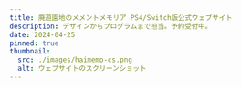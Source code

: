 ```yaml
---
title: 廃遊園地のメメントメモリア PS4/Switch版公式ウェブサイト
description: デザインからプログラムまで担当。予約受付中。
date: 2024-04-25
pinned: true
thumbnail:
  src: ./images/haimemo-cs.png
  alt: ウェブサイトのスクリーンショット
---
```

